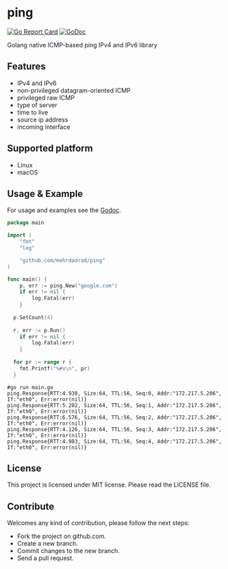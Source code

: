 # ping
[![Go Report Card](https://goreportcard.com/badge/github.com/mehrdadrad/ping)](https://goreportcard.com/report/github.com/mehrdadrad/ping)
[![GoDoc](https://godoc.org/github.com/mehrdadrad/ping?status.svg)](https://godoc.org/github.com/mehrdadrad/ping)

Golang native ICMP-based ping IPv4 and IPv6 library

## Features
- IPv4 and IPv6
- non-privileged datagram-oriented ICMP
- privileged raw ICMP
- type of server
- time to live
- source ip address
- incoming interface

## Supported platform
- Linux
- macOS

## Usage & Example

For usage and examples see the [Godoc](http://godoc.org/github.com/mehrdadrad/ping).

```go
package main

import (
	"fmt"
	"log"

	"github.com/mehrdadrad/ping"
)

func main() {
	p, err := ping.New("google.com")
	if err != nil {
		log.Fatal(err)
	}
  
  p.SetCount(4)
  
  r, err := p.Run()
	if err != nil {
		log.Fatal(err)
	}
  
  for pr := range r {
    fmt.Printf("%#v\n", pr)
  }
```
```
#go run main.go
ping.Response{RTT:4.938, Size:64, TTL:56, Seq:0, Addr:"172.217.5.206", If:"eth0", Err:error(nil)}
ping.Response{RTT:5.202, Size:64, TTL:56, Seq:1, Addr:"172.217.5.206", If:"eth0", Err:error(nil)}
ping.Response{RTT:6.576, Size:64, TTL:56, Seq:2, Addr:"172.217.5.206", If:"eth0", Err:error(nil)}
ping.Response{RTT:4.126, Size:64, TTL:56, Seq:3, Addr:"172.217.5.206", If:"eth0", Err:error(nil)}
ping.Response{RTT:4.983, Size:64, TTL:56, Seq:4, Addr:"172.217.5.206", If:"eth0", Err:error(nil)}

```

## License
This project is licensed under MIT license. Please read the LICENSE file.

## Contribute
Welcomes any kind of contribution, please follow the next steps:

- Fork the project on github.com.
- Create a new branch.
- Commit changes to the new branch.
- Send a pull request.
